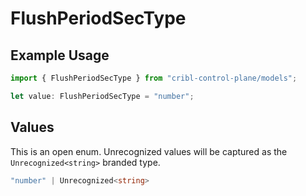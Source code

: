 # FlushPeriodSecType

## Example Usage

```typescript
import { FlushPeriodSecType } from "cribl-control-plane/models";

let value: FlushPeriodSecType = "number";
```

## Values

This is an open enum. Unrecognized values will be captured as the `Unrecognized<string>` branded type.

```typescript
"number" | Unrecognized<string>
```